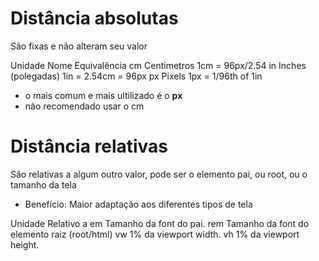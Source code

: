 # Distância absolutas <length>

São fixas e não alteram seu valor

Unidade               Nome                    Equivalência
cm                    Centimetros             1cm = 96px/2.54
in                    Inches (polegadas)      1in = 2.54cm = 96px
px                    Pixels                  1px = 1/96th of 1in

* o mais comum e mais ultilizado é o **px**
* não recomendado usar o cm

# Distância relativas 

São relativas a algum outro valor, pode ser o elemento pai, ou root, ou o tamanho da tela

* Benefício: Maior adaptação aos diferentes tipos de tela

Unidade               Relativo a
em                    Tamanho da font do pai.
rem                   Tamanho da font do elemento raiz (root/html)
vw                    1% da viewport width.
vh                    1% da viewport height.
